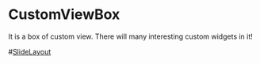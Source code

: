 # CustomViewBox
It is a box of custom view. There will many interesting custom widgets in it!

#[SlideLayout](SlideViewTest/README.md)
